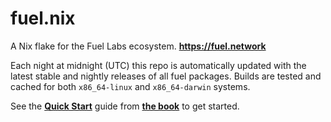 # fuel.nix

A Nix flake for the Fuel Labs ecosystem. **https://fuel.network**

Each night at midnight (UTC) this repo is automatically updated with the latest
stable and nightly releases of all fuel packages. Builds are tested and cached
for both `x86_64-linux` and `x86_64-darwin` systems.

See the [**Quick Start**][fuel-nix-quick-start] guide from
[**the book**][fuel-nix-book] to get started.

[fuel-nix-book]: https://nix.fuel.network
[fuel-nix-quick-start]: https://nix.fuel.network/quick-start
